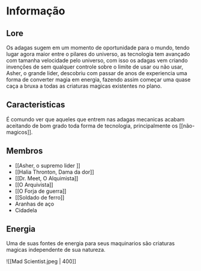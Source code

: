 # Informação

## Lore

Os adagas sugem em um momento de oportunidade para o mundo, tendo lugar agora maior entre o pilares do universo, as tecnologia tem avançado com tamanha velocidade pelo universo, com isso os adagas vem criando invenções de sem qualquer controle sobre o limite de usar ou não usar, Asher, o grande lider, descobriu com passar de anos de experiencia uma forma de converter magia em energia, fazendo assim começar uma quase caça a bruxa a todas as criaturas magicas existentes no plano.

## Caracteristicas

É comundo ver que aqueles que entrem nas adagas mecanicas acabam aceitando de bom grado toda forma de tecnologia, principalmente os [[não-magicos]].

## Membros

- [[Asher, o supremo lider ]]
- [[Halia Thronton, Dama da dor]]
- [[Dr. Meet, O Alquimista]]
- [[O Arquivista]]
- [[O Forja de guerra]]
- [[Soldado de ferro]]
- Aranhas de aço
- Cidadela

## Energia

Uma de suas fontes de energia para seus maquinarios são criaturas magicas independente de sua natureza. 

![[Mad Scientist.jpeg | 400]]
